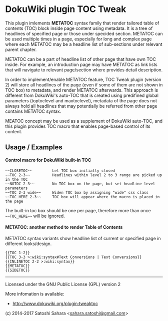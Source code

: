DokuWiki plugin TOC Tweak
====================================

This plugin imlements **METATOC** syntax family that render tailored table of contents (TOC) block inside page content using metadata. It is a tree of headlines of specified page or those under specided section.
METATOC can be used multiple times in a page, especially for long and complex page where each METATOC may be a headline list of sub-sections under relevant parent chapter.

METATOC can be a part of headline list of other page that have own TOC inside. For example, an introduction page may have METATOC as link lists that will navigate to relevant page/section where provides detail description.

In order to implement/enable METATOC feature, TOC Tweak plugin (version 2) will store all headlines of the page (even if some of them are not shown in TOC box) to metadata, and render METATOC afterwards. This approach is different from DokuWiki's auto-TOC that is created using predifined global parameters (toptoclevel and maxtoclevel), metadata of the page does not always hold all headlines that may potentially be referred from other page contains METATOC syntax.

MEATOC concept may be used as a supplement of DokuWiki auto-TOC, and this plugin provides TOC macro that enables page-based control of its content.

Usage / Examples
------
#### Control macro for DokuWiki built-in TOC

    ~~CLOSETOC~~         Let TOC box initially closed
    ~~TOC 2-3~~          Headlines within level 2 to 3 range are picked up in the TOC
    ~~NOTOC 2-3~~        No TOC box on the page, but set headline level parameters
    ~~TOC 2-3 wide~~     Widen TOC box by assigning "wide" css class
    ~~TOC_HERE 2-3~~     TOC box will appear where the macro is placed in the page

The built-in toc box should be one per page, therefore more than once `~~TOC_HERE~~` will be ignored.


#### METATOC: another method to render Table of Contents

METATOC syntax variants show headline list of current or specified page in different looks/design.

    {{TOC 1-2}}
    {{TOC 3-3 >:wiki:syntax#Text Conversions | Text Conversions}}
    {{INLINETOC 2-2 >:wiki:syntax}}
    {{METATOC}}
    {{SIDETOC}}


----
Licensed under the GNU Public License (GPL) version 2

More infomation is available:
  * http://www.dokuwiki.org/plugin:tweaktoc

(c) 2014-2017 Satoshi Sahara \<sahara.satoshi@gmail.com>
